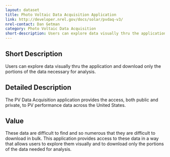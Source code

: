 ```yaml
---
layout: dataset
title: Photo Voltaic Data Acquisition Application
link: http://developer.nrel.gov/docs/solar/pvdaq-v3/
nrel-contact: Dan Getman
category: Photo Voltaic Data Acquisition
short-description: Users can explore data visually thru the application and download only the portions of the data necessary for analysis. 
---
```


## Short Description

Users can explore data visually thru the application and download only the portions of the data necessary for analysis. 

## Detailed Description

The PV Data Acquisition application provides the
access, both public and private, to PV performance
data across the United States.

## Value

These data are difficult to find and so numerous that
they are difficult to download in bulk. This application
provides access to these data in a way that allows users
to explore them visually and to download only the
portions of the data needed for analysis.
